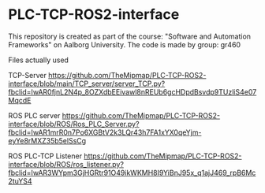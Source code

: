 # PLC-TCP-ROS2-interface
This repository is created as part of the course: "Software and Automation Frameworks" on Aalborg University. The code is made by group: gr460


Files actually used

TCP-Server
https://github.com/TheMipmap/PLC-TCP-ROS2-interface/blob/main/TCP_server/server_TCP.py?fbclid=IwAR0fjnL2N4p_8OZXdbEEivawl8nREUb6gcHDpdBsvdp9TUzliS4e07MqcdE




ROS PLC server
https://github.com/TheMipmap/PLC-TCP-ROS2-interface/blob/ROS/Ros_PLC_Server.py?fbclid=IwAR1mrR0n7Po6XGBtV2k3LQr43h7FA1xYX0qeYjm-eyYe8rMXZ35b5elSsCg


ROS PLC-TCP Listener
https://github.com/TheMipmap/PLC-TCP-ROS2-interface/blob/ROS/ros_listener.py?fbclid=IwAR3WYpm3GjHGRtr91O49ikWKMH8I9YiBnJ95x_q1ajJ469_rpB6Mc2tuYS4
